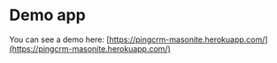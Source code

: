 # Demo app

You can see a demo here: [https://pingcrm-masonite.herokuapp.com/](https://pingcrm-masonite.herokuapp.com/)

